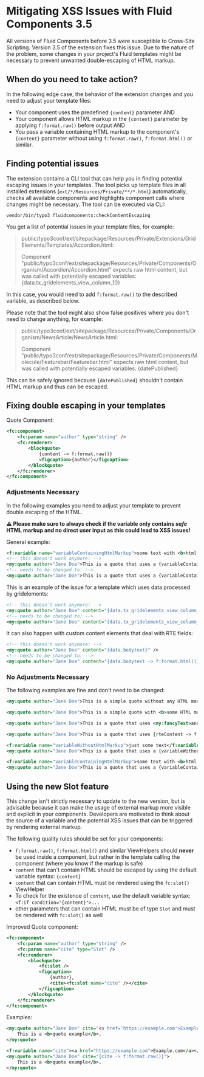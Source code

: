 # Mitigating XSS Issues with Fluid Components 3.5

All versions of Fluid Components before 3.5 were susceptible to Cross-Site Scripting. Version 3.5 of the extension
fixes this issue. Due to the nature of the problem, some changes in your project's Fluid templates might be necessary
to prevent unwanted double-escaping of HTML markup.

## When do you need to take action?

In the following edge case, the behavior of the extension changes and you need to adjust your template files:

* Your component uses the predefined `{content}` parameter AND
* Your component allows HTML markup in the `{content}` parameter by applying `f:format.raw()` before output AND
* You pass a variable containing HTML markup to the component's `{content}` parameter without using `f:format.raw()`, `f:format.html()` or similar.

## Finding potential issues

The extension contains a CLI tool that can help you in finding potential escaping issues in your templates. The tool
picks up template files in all installed extensions (`ext/*/Resources/Private/**/*.html`) automatically, checks all
available components and highlights component calls where changes might be necessary. The tool can be executed via CLI:

```
vendor/bin/typo3 fluidcomponents:checkContentEscaping
```

You get a list of potential issues in your template files, for example:

> public/typo3conf/ext/sitepackage/Resources/Private/Extensions/GridElements/Templates/Accordion.html:
> 
> Component "public/typo3conf/ext/sitepackage/Resources/Private/Components/Organism/Accordion/Accordion.html" expects raw html content, but was called with potentially escaped variables: {data.tx_gridelements_view_column_10}

In this case, you would need to add `f:format.raw()` to the described variable, as described below.

Please note that the tool might also show false positives where you don't need to change anything, for example:

> public/typo3conf/ext/sitepackage/Resources/Private/Components/Organism/NewsArticle/NewsArticle.html:
> 
> Component "public/typo3conf/ext/sitepackage/Resources/Private/Components/Molecule/Featurebar/Featurebar.html" expects raw html content, but was called with potentially escaped variables: {datePublished}

This can be safely ignored because `{datePublished}` shouldn't contain HTML markup and thus can be escaped.

## Fixing double escaping in your templates

Quote Component:

```xml
<fc:component>
    <fc:param name="author" type="string" />
    <fc:renderer>
        <blockquote>
            {content -> f:format.raw()}
            <figcaption>{author}</figcaption>
        </blockquote>
    </fc:renderer>
</fc:component>
```

### Adjustments Necessary

In the following examples you need to adjust your template to prevent double escaping of the HTML.

**⚠️ Please make sure to always check if the variable only contains *safe* HTML markup and no direct user input as this could lead to XSS issues!**

General example:

```xml
<f:variable name="variableContainingHtmlMarkup">some text with <b>html markup</b></f:variable>
<!-- this doesn't work anymore: -->
<my:quote author="Jane Doe">This is a quote that uses a {variableContainingHtmlMarkup}.</my:quote>
<!-- needs to be changed to: -->
<my:quote author="Jane Doe">This is a quote that uses a {variableContainingHtmlMarkup -> f:format.raw()}.</my:quote>
```

This is an example of the issue for a template which uses data processed by gridelements:

```xml
<!-- this doesn't work anymore: -->
<my:quote author="Jane Doe" content="{data.tx_gridelements_view_column_10}" />
<!-- needs to be changed to: -->
<my:quote author="Jane Doe" content="{data.tx_gridelements_view_column_10 -> f:format.raw()}" />
```

It can also happen with custom content elements that deal with RTE fields:

```xml
<!-- this doesn't work anymore: -->
<my:quote author="Jane Doe" content="{data.bodytext}" />
<!-- needs to be changed to: -->
<my:quote author="Jane Doe" content="{data.bodytext -> f:format.html()}" />
```

### No Adjustments Necessary

The following examples are fine and don't need to be changed:

```xml
<my:quote author="Jane Doe">This is a simple quote without any HTML markup</my:quote>
```

```xml
<my:quote author="Jane Doe">This is a simple quote with <b>some HTML markup</b></my:quote>
```

```xml
<my:quote author="Jane Doe">This is a quote that uses <my:fancyText>another component</my:fancyText></my:quote>
```

```xml
<my:quote author="Jane Doe">This is a quote that uses {rteContent -> f:format.html()}.</my:quote>
```

```xml
<f:variable name="variableWithoutHtmlMarkup">just some text</f:variable>
<my:quote author="Jane Doe">This is a quote that uses a {variableWithoutHtmlMarkup}.</my:quote>
```

```xml
<f:variable name="variableContainingHtmlMarkup">some text with <b>html markup</b></f:variable>
<my:quote author="Jane Doe">This is a quote that uses a {variableContainingHtmlMarkup -> f:format.raw()}.</my:quote>
```

## Using the new Slot feature

This change isn't strictly necessary to update to the new version, but is advisable because it can make the usage of external
markup more visible and explicit in your components. Developers are motivated to think about the source of a variable and
the potential XSS issues that can be triggered by rendering external markup.

The following quality rules should be set for your components:

* `f:format.raw()`, `f:format.html()` and similar ViewHelpers should **never** be used inside a component, but rather in the
template calling the component (where you know if the markup is safe)
* `content` that can't contain HTML should be escaped by using the default variable syntax: `{content}`
* `content` that can contain HTML must be rendered using the `fc:slot()` ViewHelper
* To check for the existence of `content`, use the default variable syntax: `<f:if condition="{content}">...`
* other parameters that can contain HTML must be of type `Slot` and must be rendered with `fc:slot()` as well

Improved Quote component:

```xml
<fc:component>
    <fc:param name="author" type="string" />
    <fc:param name="cite" type="Slot" />
    <fc:renderer>
        <blockquote>
            <fc:slot />
            <figcaption>
                {author},
                <cite><fc:slot name="cite" /></cite>
            </figcaption>
        </blockquote>
    </fc:renderer>
</fc:component>
```

Examples:

```xml
<my:quote author="Jane Doe" cite="<a href='https://example.com'>Example.com</a>">
    This is a <b>quote example</b>.
</my:quote>
```

```xml
<f:variable name="cite"><a href="https://example.com">Example.com</a></f:variable>
<my:quote author="Jane Doe" cite="{cite -> f:format.raw()}">
    This is a <b>quote example</b>.
</my:quote>
```

